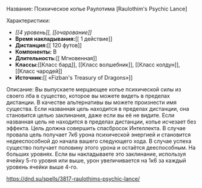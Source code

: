 Название: Психическое копье Раулотима \[Raulothim's Psychic Lance] 

Характеристики:
- *[[4 уровень]], [[очарование]]*
- **Время накладывания:**[[ 1 действие]]
- **Дистанция:**[[ 120 футов]]
- **Компоненты:** В
- **Длительность:**[[ Мгновенная]]
- **Классы:**[[Класс  бард]], [[Класс волшебник]], [[Класс колдун]], [[Класс чародей]]
- **Источник:**[[ «Fizban's Treasury of Dragons»]]

Описание:
Вы выпускаете мерцающее копье психической силы из своего лба в существо, которое вы можете видеть в пределах дистанции. В качестве альтернативы вы можете произнести имя существа. Если названная цель находится в пределах дистанции, она становится целью заклинания, даже если вы её не видите. Если названная цель не находится в пределах дистанции, копье исчезает без эффекта.
Цель должна совершить спасбросок Интеллекта. В случае провала цель получает 7к6 урона психической энергией и становится недееспособной до начала вашего следующего хода. В случае успеха существо получает половину этого урона и остаётся дееспособным.
На больших уровнях. Если вы накладываете это заклинание, используя ячейку 5-го уровня или выше, урон увеличивается на 1к6 за каждый уровень ячейки выше 4-го.

https://dnd.su/spells/3817-raulothims-psychic-lance/